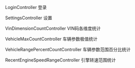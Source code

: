 
LoginController
登录


SettingsController
设置

VinDimensionCountController
VIN码各维度统计


VehicleMaxCountController
车辆参数极值统计


VehicleRangePercentCountController
车辆参数范围百分比统计



RecentEngineSpeedRangeController
引擎转速范围统计



